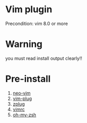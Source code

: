 # Vim plugin
Precondition: vim 8.0 or more

# Warning
you must read install output clearly!!

# Pre-install
1. [neo-vim](https://github.com/neovim/neovim)
2. [vim-plug](https://github.com/junegunn/vim-plug)
3. [zplug](https://github.com/zplug/zplug)
4. [vimrc](https://github.com/amix/vimrc)
5. [oh-my-zsh](https://github.com/robbyrussell/oh-my-zsh)
